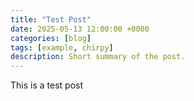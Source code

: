 ```yaml
---
title: "Test Post"
date: 2025-05-13 12:00:00 +0000
categories: [blog]
tags: [example, chirpy]
description: Short summary of the post.
---
```



This is a test post